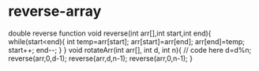 # reverse-array
double reverse function
void reverse(int arr[],int start,int end){
    while(start<end){
        int temp=arr[start];
        arr[start]=arr[end];
        arr[end]=temp;
        start++;
        end--;
    }
}
void rotateArr(int arr[], int d, int n){
    // code here
    d=d%n;
    reverse(arr,0,d-1);
    reverse(arr,d,n-1);
    reverse(arr,0,n-1);
}
